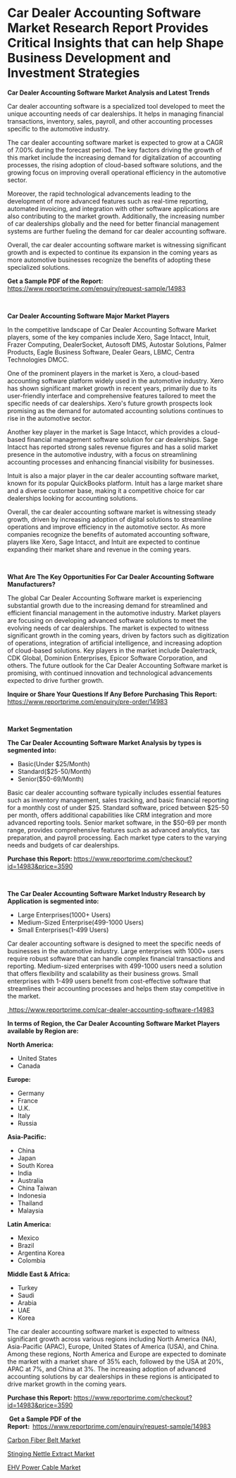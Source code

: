 <p><h1>Car Dealer Accounting Software Market Research Report Provides Critical Insights that can help Shape Business Development and Investment Strategies</h1></p><p><strong>Car Dealer Accounting Software Market Analysis and Latest Trends</strong></p>
<p><p>Car dealer accounting software is a specialized tool developed to meet the unique accounting needs of car dealerships. It helps in managing financial transactions, inventory, sales, payroll, and other accounting processes specific to the automotive industry. </p><p>The car dealer accounting software market is expected to grow at a CAGR of 7.00% during the forecast period. The key factors driving the growth of this market include the increasing demand for digitalization of accounting processes, the rising adoption of cloud-based software solutions, and the growing focus on improving overall operational efficiency in the automotive sector.</p><p>Moreover, the rapid technological advancements leading to the development of more advanced features such as real-time reporting, automated invoicing, and integration with other software applications are also contributing to the market growth. Additionally, the increasing number of car dealerships globally and the need for better financial management systems are further fueling the demand for car dealer accounting software.</p><p>Overall, the car dealer accounting software market is witnessing significant growth and is expected to continue its expansion in the coming years as more automotive businesses recognize the benefits of adopting these specialized solutions.</p></p>
<p><strong>Get a Sample PDF of the Report:&nbsp;</strong> <a href="https://www.reportprime.com/enquiry/request-sample/14983">https://www.reportprime.com/enquiry/request-sample/14983</a></p>
<p>&nbsp;</p>
<p><strong>Car Dealer Accounting Software Major Market Players</strong></p>
<p><p>In the competitive landscape of Car Dealer Accounting Software Market players, some of the key companies include Xero, Sage Intacct, Intuit, Frazer Computing, DealerSocket, Autosoft DMS, Autostar Solutions, Palmer Products, Eagle Business Software, Dealer Gears, LBMC, Centra Technologies DMCC.</p><p>One of the prominent players in the market is Xero, a cloud-based accounting software platform widely used in the automotive industry. Xero has shown significant market growth in recent years, primarily due to its user-friendly interface and comprehensive features tailored to meet the specific needs of car dealerships. Xero's future growth prospects look promising as the demand for automated accounting solutions continues to rise in the automotive sector.</p><p>Another key player in the market is Sage Intacct, which provides a cloud-based financial management software solution for car dealerships. Sage Intacct has reported strong sales revenue figures and has a solid market presence in the automotive industry, with a focus on streamlining accounting processes and enhancing financial visibility for businesses.</p><p>Intuit is also a major player in the car dealer accounting software market, known for its popular QuickBooks platform. Intuit has a large market share and a diverse customer base, making it a competitive choice for car dealerships looking for accounting solutions.</p><p>Overall, the car dealer accounting software market is witnessing steady growth, driven by increasing adoption of digital solutions to streamline operations and improve efficiency in the automotive sector. As more companies recognize the benefits of automated accounting software, players like Xero, Sage Intacct, and Intuit are expected to continue expanding their market share and revenue in the coming years.</p></p>
<p>&nbsp;</p>
<p><strong>What Are The Key Opportunities For Car Dealer Accounting Software Manufacturers?</strong></p>
<p><p>The global Car Dealer Accounting Software market is experiencing substantial growth due to the increasing demand for streamlined and efficient financial management in the automotive industry. Market players are focusing on developing advanced software solutions to meet the evolving needs of car dealerships. The market is expected to witness significant growth in the coming years, driven by factors such as digitization of operations, integration of artificial intelligence, and increasing adoption of cloud-based solutions. Key players in the market include Dealertrack, CDK Global, Dominion Enterprises, Epicor Software Corporation, and others. The future outlook for the Car Dealer Accounting Software market is promising, with continued innovation and technological advancements expected to drive further growth.</p></p>
<p><strong>Inquire or Share Your Questions If Any Before Purchasing This Report:</strong> <a href="https://www.reportprime.com/enquiry/pre-order/14983">https://www.reportprime.com/enquiry/pre-order/14983</a></p>
<p>&nbsp;</p>
<p><strong>Market Segmentation</strong></p>
<p><strong>The Car Dealer Accounting Software Market Analysis by types is segmented into:</strong></p>
<p><ul><li>Basic(Under $25/Month)</li><li>Standard($25-50/Month)</li><li>Senior($50-69/Month)</li></ul></p>
<p><p>Basic car dealer accounting software typically includes essential features such as inventory management, sales tracking, and basic financial reporting for a monthly cost of under $25. Standard software, priced between $25-50 per month, offers additional capabilities like CRM integration and more advanced reporting tools. Senior market software, in the $50-69 per month range, provides comprehensive features such as advanced analytics, tax preparation, and payroll processing. Each market type caters to the varying needs and budgets of car dealerships.</p></p>
<p><strong>Purchase this Report:&nbsp;</strong><a href="https://www.reportprime.com/checkout?id=14983&price=3590">https://www.reportprime.com/checkout?id=14983&price=3590</a></p>
<p>&nbsp;</p>
<p><strong>The Car Dealer Accounting Software Market Industry Research by Application is segmented into:</strong></p>
<p><ul><li>Large Enterprises(1000+ Users)</li><li>Medium-Sized Enterprise(499-1000 Users)</li><li>Small Enterprises(1-499 Users)</li></ul></p>
<p><p>Car dealer accounting software is designed to meet the specific needs of businesses in the automotive industry. Large enterprises with 1000+ users require robust software that can handle complex financial transactions and reporting. Medium-sized enterprises with 499-1000 users need a solution that offers flexibility and scalability as their business grows. Small enterprises with 1-499 users benefit from cost-effective software that streamlines their accounting processes and helps them stay competitive in the market.</p></p>
<p><a href="https://www.reportprime.com/car-dealer-accounting-software-r14983">&nbsp;https://www.reportprime.com/car-dealer-accounting-software-r14983</a></p>
<p><strong>In terms of Region, the Car Dealer Accounting Software Market Players available by Region are:</strong></p>
<p>
    <p> <strong> North America: </strong>
        <ul>
            <li>United States</li>
            <li>Canada</li>
        </ul>
        </p> 
    <p> <strong> Europe: </strong>
        <ul>
            <li>Germany</li>
            <li>France</li>
            <li>U.K.</li>
            <li>Italy</li>
            <li>Russia</li>
        </ul>
        </p> 
    <p> <strong> Asia-Pacific: </strong>
        <ul>
            <li>China</li>
            <li>Japan</li>
            <li>South Korea</li>
            <li>India</li>
            <li>Australia</li>
            <li>China Taiwan</li>
            <li>Indonesia</li>
            <li>Thailand</li>
            <li>Malaysia</li>
        </ul>
        </p> 
    <p> <strong> Latin America: </strong>
        <ul>
            <li>Mexico</li>
            <li>Brazil</li>
            <li>Argentina Korea</li>
            <li>Colombia</li>
        </ul>
        </p> 
    <p> <strong> Middle East & Africa: </strong>
        <ul>
            <li>Turkey</li>
            <li>Saudi</li>
            <li>Arabia</li>
            <li>UAE</li>
            <li>Korea</li>
        </ul>
    </p>
    </p>
<p><p>The car dealer accounting software market is expected to witness significant growth across various regions including North America (NA), Asia-Pacific (APAC), Europe, United States of America (USA), and China. Among these regions, North America and Europe are expected to dominate the market with a market share of 35% each, followed by the USA at 20%, APAC at 7%, and China at 3%. The increasing adoption of advanced accounting solutions by car dealerships in these regions is anticipated to drive market growth in the coming years.</p></p>
<p><strong>Purchase this Report: </strong><a href="https://www.reportprime.com/checkout?id=14983&price=3590">https://www.reportprime.com/checkout?id=14983&price=3590</a></p>
<p>&nbsp;<strong>Get a Sample PDF of the Report:&nbsp;&nbsp;</strong><a href="https://www.reportprime.com/enquiry/request-sample/14983">https://www.reportprime.com/enquiry/request-sample/14983</a></p>
<p><strong></strong></p>
<p><p><a href="https://www.linkedin.com/pulse/carbon-fiber-belt-market-size-share-amp-trends-analysis-report-hps7e?trackingId=webb0dzzOasFZ6SkCV0Geg%3D%3D">Carbon Fiber Belt Market</a></p><p><a href="https://www.linkedin.com/pulse/stinging-nettle-extract-market-size-growing-forecasted-period-ngvke?trackingId=uHZUuLcL8UmI%2F7456%2FcDbw%3D%3D">Stinging Nettle Extract Market</a></p><p><a href="https://www.linkedin.com/pulse/ehv-power-cable-market-size-share-amp-trends-analysis-hmlne?trackingId=NVxl7AJ%2BUzY2zoKVDKHeHg%3D%3D">EHV Power Cable Market</a></p></p>